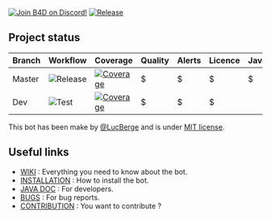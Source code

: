 
[![Join B4D on Discord!](https://img.shields.io/badge/Discord-Join%20B4D%20on%20Discord!-7289DA.svg?style=flat&logo=discord)](https://discord.gg/kNHsFcbUGp)
[![Release](https://img.shields.io/github/v/release/LucBerge/B4D)](https://github.com/LucBerge/B4D/releases)

## Project status

Branch | Workflow | Coverage | Quality | Alerts | Licence | Javadoc |
-------|----------|----------|---------|--------|---------|---------|
Master | ![Release](https://github.com/LucBerge/B4D/workflows/Release/badge.svg?branch=master) | [![Coverage](https://codecov.io/gh/LucBerge/B4D/branch/master/graph/badge.svg?token=lv2Q224e7E)](https://codecov.io/gh/LucBerge/B4D) | $ | $ | $ | $ |
Dev    | ![Test](https://github.com/LucBerge/B4D/workflows/Test/badge.svg?branch=dev) | [![Coverage](https://codecov.io/gh/LucBerge/B4D/branch/dev/graph/badge.svg?token=lv2Q224e7E)](https://codecov.io/gh/LucBerge/B4D) | $ | $ | $ |

This bot has been make by [@LucBerge](https://github.com/LucBerge) and is under [MIT license](https://github.com/LucBerge/B4D/blob/master/LICENSE).

## Useful links

- [WIKI](https://github.com/LucBerge/B4D/wiki) : Everything you need to know about the bot.
- [INSTALLATION](https://github.com/LucBerge/B4D/wiki/Install) : How to install the bot.
- [JAVA DOC](https://lucberge.github.io/B4D/) : For developers.
- [BUGS](https://github.com/LucBerge/B4D/issues) : For bug reports.
- [CONTRIBUTION](https://github.com/LucBerge/B4D/wiki/Prerequisits) : You want to contribute ?
